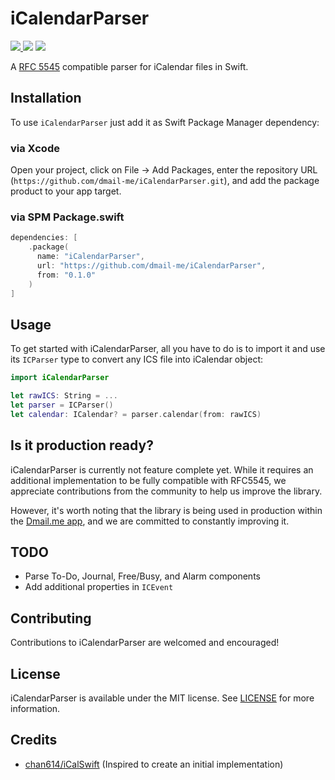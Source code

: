 # iCalendarParser

<p>
    <a href="https://github.com/dmail-me/iCalendarParser/actions">
      <img src="https://github.com/dmail-me/iCalendarParser/workflows/ci/badge.svg?branch=main">
    </a>
    <img src="https://img.shields.io/badge/Swift-5.7-ff69b4.svg" />
    <img src="https://img.shields.io/badge/license-MIT-black.svg" />
</p>

A [RFC 5545](https://www.ietf.org/rfc/rfc5545.txt) compatible parser for iCalendar files in Swift.

## Installation

To use `iCalendarParser` just add it as Swift Package Manager dependency:

### via Xcode

Open your project, click on File → Add Packages, enter the repository URL (`https://github.com/dmail-me/iCalendarParser.git`), and add the package product to your app target.

### via SPM Package.swift

```swift
dependencies: [
    .package(
      name: "iCalendarParser",
      url: "https://github.com/dmail-me/iCalendarParser",
      from: "0.1.0"
    )
]
```

## Usage

To get started with iCalendarParser, all you have to do is to import it and use its `ICParser` type to convert any ICS file into iCalendar object:

```swift
import iCalendarParser

let rawICS: String = ...
let parser = ICParser()
let calendar: ICalendar? = parser.calendar(from: rawICS)
```

## Is it production ready?

iCalendarParser is currently not feature complete yet. While it requires an additional implementation to be fully compatible with RFC5545, we appreciate contributions from the community to help us improve the library. 

However, it's worth noting that the library is being used in production within the [Dmail.me app](https://apps.apple.com/us/app/dmail-me-dm-the-world/id6444334972), and we are committed to constantly improving it.

## TODO

- Parse To-Do, Journal, Free/Busy, and Alarm components
- Add additional properties in `ICEvent`

## Contributing

Contributions to iCalendarParser are welcomed and encouraged!

## License

iCalendarParser is available under the MIT license. See [LICENSE](LICENSE) for more information.

## Credits

- [chan614/iCalSwift](https://github.com/chan614/iCalSwift) (Inspired to create an initial implementation)

